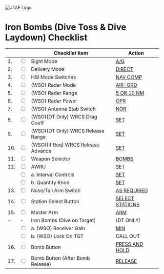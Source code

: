 ![JTAF Logo](../../../JTAF/img/Logo.png)

# **Iron Bombs (Dive Toss & Dive Laydown) Checklist**

| | | Checklist Item | Action |
|-|-| ---------------| -------|
|1.|  <input type="checkbox">  | Sight Mode | [A/G](../../cockpit/pilot/dscg_controls.md#sight-mode-knob) |
|2.|  <input type="checkbox">  | Delivery Mode | [DIRECT](../../cockpit/pilot/weapon_management.md#delivery-mode-knob) |
|3.|  <input type="checkbox">  | HSI Mode Switches | [NAV COMP](../../cockpit/pilot/flight_director_group.md#navigation-function-selector-panel) |
|4.|  <input type="checkbox">  | (WSO) Radar Mode| [AIR-GRD](../../cockpit/wso/left_console/center_section.md#mode-knob) |
|5.|  <input type="checkbox">  | (WSO) Radar Range| [5 OR 10 NM](../../cockpit/wso/left_console/center_section.md#range-knob) |
|6.|  <input type="checkbox">  | (WSO) Radar Power| [OPR](../../cockpit/wso/left_console/center_section.md#power-knob) |
|7.|  <input type="checkbox">  | (WSO) Antenna Stab Switch| [NOR](../../cockpit/wso/left_console/front_section.md#stab-switch) |
|8.|  <input type="checkbox">  | (WSO)(DT Only) WRCS Drag Coeff| [SET](../../cockpit/wso/right_console/center_section.md#drag-coefficient-control) |
|9.|  <input type="checkbox">  | (WSO)(DT Only) WRCS Release Range| [SET](../../cockpit/wso/right_console/center_section.md#release-range-control) |
|10.|  <input type="checkbox">  | (WSO)(If Req) WRCS Release Advance| [SET](../../cockpit/wso/right_console/center_section.md#release-advance-control) |
|11.|  <input type="checkbox">  | Weapon Selector | [BOMBS](../../cockpit/pilot/weapon_management.md#weapon-selector-knob) |
|12.|  <input type="checkbox">  | AWRU | [SET](../../cockpit/pilot/weapon_management.md#aircraft-weapons-release-unit) |
|  |  <input type="checkbox">  | a. Interval Controls | [SET](../../cockpit/pilot/weapon_management.md#interval-knob) |
|  |  <input type="checkbox">  | b. Quantity Knob | [SET](../../cockpit/pilot/weapon_management.md#quantity-knob) |
|13.|  <input type="checkbox">  | Nose/Tail Arm Switch | [AS REQUIRED](../../cockpit/pilot/weapon_management.md#nosetail-arming-switch) |
|14.|  <input type="checkbox">  | Station Select Button | [SELECT STATIONS](../../cockpit/pilot/weapon_management.md#station-select-buttons) |
|15.|  <input type="checkbox">  | Master Arm | [ARM](../../cockpit/pilot/weapon_management.md#master-arm-switch) |
|-|-| Iron Bombs (Dive on Target)| (DT ONLY)|
|   |  <input type="checkbox">  | a. (WSO) Receiver Gain | [MIN](../../cockpit/wso/left_console/center_section.md#receiver-gain-knobs-rcvr-gain) |
|   |  <input type="checkbox">  | b. (WSO) Lock On TGT | CALL OUT |
|16.|  <input type="checkbox">  | Bomb Button | [PRESS AND HOLD](../../cockpit/pilot/stick_seat.md#trigger-and-bomb-button) |
|17.|  <input type="checkbox">  | Bomb Button (After Bomb Release) | [RELEASE](../../cockpit/pilot/stick_seat.md#trigger-and-bomb-button) |



